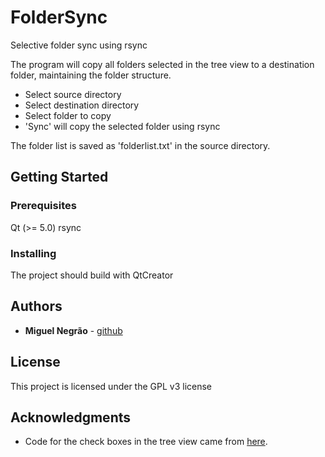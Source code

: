# FolderSync

Selective folder sync using rsync 

The program will copy all folders selected in the tree view to a destination folder, maintaining the folder structure.

* Select source directory
* Select destination directory
* Select folder to copy
* 'Sync' will copy the selected folder using rsync

The folder list is saved as 'folderlist.txt' in the source directory.

## Getting Started


### Prerequisites

Qt (>= 5.0)
rsync

### Installing

The project should build with QtCreator

## Authors

* **Miguel Negrão** - [github](https://github.com/miguel-negrao)

## License

This project is licensed under the GPL v3 license

## Acknowledgments

* Code for the check boxes in the tree view came from [here](http://www.qtforum.org/article/33153/subclassing-qfilesystemmodel-for-showing-checkboxes.html?s=08e3b1fcefdd34c11327203380f63d80e0b5e055#post106871).

